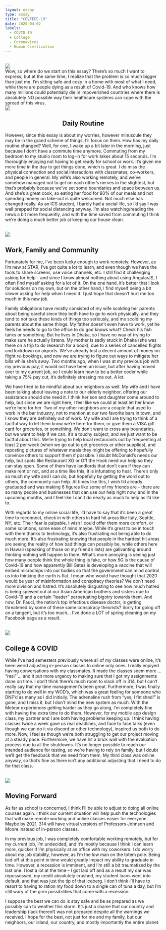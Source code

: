 ```yaml
---
layout: essay
type: essay
title: "COVFEFE-19"
date: 2020-04-02
labels:
  - COVID-19
  - College
  - Coronavirus
  - Human Civilization
---
```


<br>

<img class="ui medium centered circular fluid image" src="../images/covfefe-virus.jpg">
<br>
Wow, so where do we start on this essay? There’s so much I want to express, but at the same time, I realize that the problem is so much bigger than just me. I’m sitting safe and cozy in a home with most of what I need, while there are people dying as a result of Covid-19. And who knows how many millions could potentially die in impoverished countries where there is absolutely NO possible way their healthcare systems can cope with the spread of this virus. 
<br>
<div class="ui divider"></div>

<img class="ui small center circular fluid image" src="../images/covfefe-daily.jpg">
<h2 align="center">Daily Routine</h2>

However, since this essay is about my worries, however minuscule they may be in the grand scheme of things, I’ll focus on them. How has my daily routine changed? Well, for one, I wake up a bit later in the morning, just because I don’t have a commute time anymore. Commuting from my bedroom to my studio room to log-in for work takes about 15 seconds. I’m thoroughly enjoying not having to get ready for school or work. It’s given me more time in the day to get things done, which is great. I do miss the physical connection and social interactions with classmates, co-workers, and people in general. My wife’s also working remotely, and we’ve somehow managed not to get on each other’s nerves in the slightest, but that’s probably because we’ve set some boundaries and space between us. And she’s a great cook, so eating her food for 90% of our meals and not spending money on take-out is quite welcomed. Not much else has changed really. As an ICS student, I barely had a social life, so I’d say I was well prepped for social distancing anyway. I’m also watching/reading the news a bit more frequently, and with the time saved from commuting I think we’re doing a much better job at keeping our house clean.

<br>
<div class="ui divider"></div>

<img class="ui small centered circular fluid image" src="../images/covfefe-community.png">

<p align="center">

## Work, Family and Community
</p> 
Fortunately for me, I’ve been lucky enough to work remotely. However, as I’m new at STAR, I’ve got quite a lot to learn, and even though we have the tools to share screens, use voice channels, etc. I still find it challenging asking for help – and since I know almost nothing about using AngularJS, I often find myself asking for a lot of it. On the one hand, it’s better that I look for solutions on my own, but on the other hand, I find myself being a bit slower asking for help when I need it. I just hope that doesn’t hurt me too much in this new job.

Family obligations have mostly consisted of my wife scolding her parents about being careful since they both have to go to work physically, and they tend to not take these kinds of things too seriously, and me scolding my parents about the same things. My father doesn’t even have to work, yet he feels he needs to go to the office to do god knows what? Check his fish tanks or something. But he lives in Dhaka, so I have no way of trying to make sure he actually listens. My mother is sadly stuck in Dhaka (she was there on a trip to do research for a book), due to a series of cancelled flights and lockdown on airports. We’ve already lost a decent amount of money on flight re-bookings, and now we are trying to figure out ways to mitigate her bills while she’s away. Two months ago, when I was at my previous job with my previous pay, it would not have been an issue, but after having moved over to my current job, so I could learn how to be a better coder while taking a 75% pay cut, it’s definitely stressing me out. A lot. 

We have tried to be mindful about our neighbors as well. My wife and I have been talking about leaving a note to our elderly neighbor, offering our assistance should she need it. I think her son and daughter come around to help, but since we are right here, I feel like we could at least let her know we’re here for her. Two of my other neighbors are a couple that used to work in the bar industry, not to mention at our two favorite bars in town, and I know they are definitely out of work. My wife and I are trying to think of a tactful way to let them know we’re here for them, or give them a VISA gift card for groceries, or something. We don’t want to cross any boundaries, but we want to help if we can. It’s a touchy subject, and we just want to be tactful about this. We’re trying to help local restaurants out by frequenting at least 2 per week (when we go out to get groceries or other supplies), and reposting pictures of whatever meals they might be offering to hopefully convince others to support them if possible. I doubt McDonald’s needs our help, but spots like Restaurant XO or Off the Hook need our help so they can stay open. Some of them have landlords that don’t care if they can make rent or not, and at a time like this, it is infuriating to hear. There’s only so much my wife and I can do, but hopefully by getting the word out to others, the community can help. At times like this, I wish I’d already graduated and was making 6 figures like some of my friends are – there are so many people and businesses that can use our help right now, and in the upcoming months, and I feel like I can’t do nearly as much to help as I’d like to.

With regards to my online social life, I’d have to say that it’s been a great time to reconnect, check in with others in hard hit areas like Italy, Seattle, NY, etc. Their fear is palpable. I wish I could offer them more comfort, or some solutions, some ease of mind maybe. While it’s great to be in touch with them thanks to technology, it’s also frustrating not being able to do much more. It’s also frustrating knowing that people in the hardest hit areas are seeing the reality of how bad things can possibly be, while others here in Hawaii (speaking of those on my friend’s lists) are galivanting around thinking nothing will happen to them. What’s more annoying is seeing just how many people think the whole thing is fake, or how 5G is the cause of Covid-19 and how apparently Bill Gates is developing a vaccine that will embed microchips into our bodies so that the government can mind control us into thinking the earth is flat. I mean who would have thought that 2020 would be year of misinformation and conspiracy theories? We don’t need more division and hatred. It’s absolutely disgusting to see how much hatred is being spewed out at our Asian American brothers and sisters due to Covid-19 and a certain “leader” perpetuating bigotry towards them. And now, Dr. Fauci, the nation’s top infectious disease doctor, is getting threatened by some of these same conspiracy theorists? Sorry for going off on a tangent, but it’s too much…  I’ve done a LOT of spring cleaning on my Facebook page as a result. 

<br>
<div class="ui divider"></div>


<img class="ui small center circular fluid image" src="../images/covfefe-UHM.jpg">

<h2 align="center">

## College & COVID
</h2>

While I’ve had semesters previously where all of my classes were online, it’s been weird adjusting in-person classes to online only ones. I really enjoyed having conversations with my classmates. It made the classes seem more … “real” … and it put more urgency to making sure that I got my assignments done on time. I don’t think there’s much room to slack off in 314, but I can’t really say that my time management’s been great. Furthermore, I was finally starting to do well in my WOD’s, which was a great feeling for someone who DNF’d as many as I did initially. The adrenaline rush from “yes, I finished!” is gone, and I miss it, but I don’t mind the new system as much. With the Meteor experiences getting harder as they go along, I’m completely fine with having the extra time to do them. However, for my mobile app design class, my partner and I are both having problems keeping up. I think having classes twice a week gave us real deadlines, and face to face talks (even though we can do it via discord or other technology), inspired us both to do more. Now, I feel as though we’re both struggling to get our project moving at a steady pace. Furthermore, we have hit a brick wall with the evaluation process due to all the shutdowns. It’s no longer possible to reach our intended audience for testing, so we’re having to rely on family, but I doubt we’ll get the feedback that we need from them. My third class was online anyway, so that’s fine as there isn’t any additional adjusting that I need to do for that class.

<br>
<div class="ui divider"></div>


<img class="ui small centered circular fluid image" src="../images/covfefe-forward.jpg">

<p align="center">

## Moving Forward
</p>

As far as school is concerned, I think I’ll be able to adjust to doing all online courses again. I think our current situation will help push the technologies that will make remote working and online classes easier for everyone. Maybe by 2021, 314 will have virtual versions of Professors Johnson and Moore instead of in-person classes. 

In my previous job, I was completely comfortable working remotely, but for my current job, I’m undecided, and it’s mostly because I think I can learn more, quicker if I’m physically at an office with my coworkers. I do worry about my job stability, however, as I’m the low man on the totem pole. Being laid off at this point in time would greatly impact my ability to graduate in time. However, a recession is imminent, and I’m still a bit traumatized by the last one. I lost a lot at the time – I got laid off and as a result my car was repossessed, my credit absolutely crushed, my student loans went into default, and that was just the tip of that iceberg. I don’t think I’ll have to resort to having to ration my food down to a single can of tuna a day, but I’m still wary of the grim possibilities that come with a recession. 

I suppose the best we can do is stay safe and be as prepared as we possibly can to weather this storm. It’s just a shame that our country and leadership (lack thereof) was not prepared despite all the warnings we received. I hope for the best, not just for me and my family, but our neighbors, our island, our country, and mostly importantly the entire planet.  


<br>
<br>

